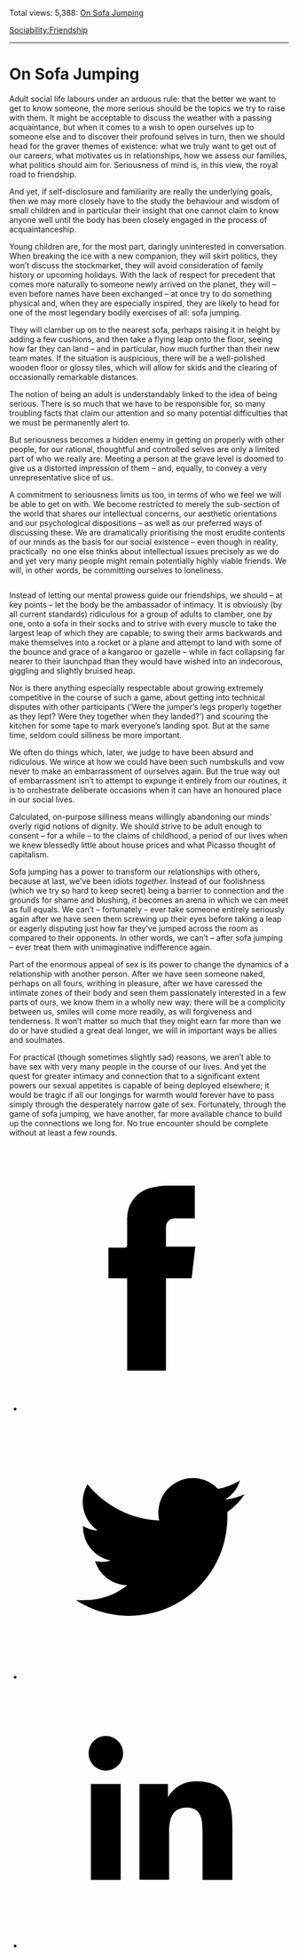Total views: 5,388: [On Sofa Jumping](https://www.theschooloflife.com/thebookoflife/on-sofa-jumping/)

[Sociability:](https://www.theschooloflife.com/thebookoflife/category/sociability/)[Friendship](https://www.theschooloflife.com/thebookoflife/category/sociability/friendship/)

* * *

# On Sofa Jumping
<style>
						.alignnone {
  display: block;
  margin-left: auto;
  margin-right: auto;
  align: center:
}

.addtoany_share_save_container {
display:none;
}

.wp-block-image {
		display: block;
  margin-left: auto;
  margin-right: auto;
  width: 50%;
}

.aligncenter {
display: block;
  margin-left: auto;
  margin-right: auto;
  align: center:
}

@media only screen and (max-width: 500px) {
  .wp-block-image {
		display: block;
  margin-left: auto;
  margin-right: auto;
  width: 100%;
} }

h1 {max-width: 600px !important;
}
.s18-single-post .content-area .site-main article .post-cat-header-display + .old-wrapper p {
    font-size: 1.200em
}
						</style>

Adult social life labours under an arduous rule: that the better we want to get to know someone, the more serious should be the topics we try to raise with them. It might be acceptable to discuss the weather with a passing acquaintance, but when it comes to a wish to open ourselves up to someone else and to discover their profound selves in turn, then we should head for the graver themes of existence: what we truly want to get out of our careers, what motivates us in relationships, how we assess our families, what politics should aim for. Seriousness of mind is, in this view, the royal road to friendship.

And yet, if self-disclosure and familiarity are really the underlying goals, then we may more closely have to the study the behaviour and wisdom of small children and in particular their insight that one cannot claim to know anyone well until the body has been closely engaged in the process of acquaintanceship.

Young children are, for the most part, daringly uninterested in conversation. When breaking the ice with a new companion, they will skirt politics, they won’t discuss the stockmarket, they will avoid consideration of family history or upcoming holidays. With the lack of respect for precedent that comes more naturally to someone newly arrived on the planet, they will – even before names have been exchanged – at once try to do something physical and, when they are especially inspired, they are likely to head for one of the most legendary bodily exercises of all: sofa jumping.

They will clamber up on to the nearest sofa, perhaps raising it in height by adding a few cushions, and then take a flying leap onto the floor, seeing how far they can land – and in particular, how much further than their new team mates. If the situation is auspicious, there will be a well-polished wooden floor or glossy tiles, which will allow for skids and the clearing of occasionally remarkable distances.&nbsp;

The notion of being an adult is understandably linked to the idea of being serious. There is so much that we have to be responsible for, so many troubling facts that claim our attention and so many potential difficulties that we must be permanently alert to.&nbsp;

But seriousness becomes a hidden enemy in getting on properly with other people, for our rational, thoughtful and controlled selves are only a limited part of who we really are. Meeting a person at the grave level is doomed to give us a distorted impression of them – and, equally, to convey a very unrepresentative slice of us.&nbsp;

A commitment to seriousness limits us too, in terms of who we feel we will be able to get on with. We become restricted to merely the sub-section of the world that shares our intellectual concerns, our aesthetic orientations and our psychological dispositions – as well as our preferred ways of discussing these. We are dramatically prioritising the most erudite contents of our minds as the basis for our social existence – even though in reality, practically&nbsp; no one else thinks about intellectual issues precisely as we do and yet very many people might remain potentially highly viable friends. We will, in other words, be committing ourselves to loneliness.

<figure class="wp-block-image"><img src="https://www.theschooloflife.com/thebookoflife/wp-content/uploads/2020/02/3501569-DRPDPWEM-7.jpg" alt="" class="wp-image-23986" srcset="https://www.theschooloflife.com/thebookoflife/wp-content/uploads/2020/02/3501569-DRPDPWEM-7.jpg 770w, https://www.theschooloflife.com/thebookoflife/wp-content/uploads/2020/02/3501569-DRPDPWEM-7-150x150.jpg 150w, https://www.theschooloflife.com/thebookoflife/wp-content/uploads/2020/02/3501569-DRPDPWEM-7-300x300.jpg 300w, https://www.theschooloflife.com/thebookoflife/wp-content/uploads/2020/02/3501569-DRPDPWEM-7-768x770.jpg 768w" sizes="(max-width: 770px) 100vw, 770px"></figure>

Instead of letting our mental prowess guide our friendships, we should – at key points – let the body be the ambassador of intimacy. It is obviously (by all current standards) ridiculous for a group of adults to clamber, one by one, onto a sofa in their socks and to strive with every muscle to take the largest leap of which they are capable; to swing their arms backwards and make themselves into a rocket or a plane and attempt to land with some of the bounce and grace of a kangaroo or gazelle – while in fact collapsing far nearer to their launchpad than they would have wished into an indecorous, giggling and slightly bruised heap.

Nor is there anything especially respectable about growing extremely competitive in the course of such a game, about getting into technical disputes with other participants (‘Were the jumper’s legs properly together as they lept? Were they together when they landed?’) and scouring the kitchen for some tape to mark everyone’s landing spot. But at the same time, seldom could silliness be more important.

We often do things which, later, we judge to have been absurd and ridiculous. We wince at how we could have been such numbskulls and vow never to make an embarrassment of ourselves again. But the true way out of embarrassment isn’t to attempt to expunge it entirely from our routines, it is to orchestrate deliberate occasions when it can have an honoured place in our social lives.

Calculated, on-purpose silliness means willingly abandoning our minds’ overly rigid notions of dignity. We should strive to be adult enough to consent – for a while – to the claims of childhood, a period of our lives when we knew blessedly little about house prices and what Picasso thought of capitalism.

Sofa jumping has a power to transform our relationships with others, because at last, we’ve been idiots _together._ Instead of our foolishness (which we try so hard to keep secret) being a barrier to connection and the grounds for shame and blushing, it becomes an arena in which we can meet as full equals. We can’t – fortunately – ever take someone entirely seriously again after we have seen them screwing up their eyes before taking a leap or eagerly disputing just how far they’ve jumped across the room as compared to their opponents. In other words, we can’t – after sofa jumping – ever treat them with unimaginative indifference again.

Part of the enormous appeal of sex is its power to change the dynamics of a relationship with another person. After we have seen someone naked, perhaps on all fours, writhing in pleasure, after we have caressed the intimate zones of their body and seen them passionately interested in a few parts of ours, we know them in a wholly new way: there will be a complicity between us, smiles will come more readily, as will forgiveness and tenderness. It won’t matter so much that they might earn far more than we do or have studied a great deal longer, we will in important ways be allies and soulmates.

For practical (though sometimes slightly sad) reasons, we aren’t able to have sex with very many people in the course of our lives. And yet the quest for greater intimacy and connection that to a significant extent powers our sexual appetites is capable of being deployed elsewhere; it would be tragic if all our longings for warmth would forever have to pass simply through the desperately narrow gate of sex. Fortunately, through the game of sofa jumping, we have another, far more available chance to build up the connections we long for. No true encounter should be complete without at least a few rounds.

<style>
    .iframe-class { display: block !important; }
</style>

- [<svg xmlns="http://www.w3.org/2000/svg" viewbox="0 0 26 26"><title>Facebook</title>
                    <g>
                        <path d="M8.38,10H9.92c.2,0,.29,0,.29-.28,0-.82,0-1.64,0-2.46a3.05,3.05,0,0,1,2.57-3.15A7.22,7.22,0,0,1,14,3.95c.86,0,1.71,0,2.57,0h.25v3.2h-2A.85.85,0,0,0,14,8c0,.62,0,1.24,0,1.91h2.87L16.51,13H14v9H10.21V13H8.38Z"></path>
                    </g>
                </svg>](http://www.facebook.com/sharer/sharer.php?u=https://www.theschooloflife.com/thebookoflife/on-sofa-jumping/)
- [<svg xmlns="http://www.w3.org/2000/svg" viewbox="0 0 26 26"><title>Twitter</title>
                    <path d="M21.69,7.9a6.75,6.75,0,0,1-1.94.53,3.39,3.39,0,0,0,1.48-1.87,6.76,6.76,0,0,1-2.14.82,3.38,3.38,0,0,0-5.75,3.08,9.59,9.59,0,0,1-7-3.53,3.38,3.38,0,0,0,1,4.51A3.36,3.36,0,0,1,5.89,11v0A3.38,3.38,0,0,0,8.6,14.37a3.39,3.39,0,0,1-1.53.06,3.38,3.38,0,0,0,3.15,2.35A6.78,6.78,0,0,1,6,18.22a6.87,6.87,0,0,1-.81,0A9.6,9.6,0,0,0,20,10.08q0-.22,0-.44A6.86,6.86,0,0,0,21.69,7.9Z"></path>
                </svg>](http://twitter.com/share?url=https://www.theschooloflife.com/thebookoflife/on-sofa-jumping/&text=&via=theschooloflife)
- [<svg xmlns="http://www.w3.org/2000/svg" viewbox="0 0 26 26"><title>LinkedIn</title>
<path class="cls-2" d="M6.67,10H9.58v9.36H6.67ZM8.13,5.32A1.69,1.69,0,1,1,6.44,7,1.69,1.69,0,0,1,8.13,5.32"></path><path class="cls-2" d="M11.41,10H14.2v1.28h0A3.06,3.06,0,0,1,17,9.75c2.95,0,3.49,1.94,3.49,4.46v5.14H17.57V14.79c0-1.09,0-2.48-1.51-2.48s-1.75,1.18-1.75,2.4v4.63H11.41Z"></path></svg>](https://www.linkedin.com/shareArticle?mini=true&url=https://www.theschooloflife.com/thebookoflife/on-sofa-jumping/)
